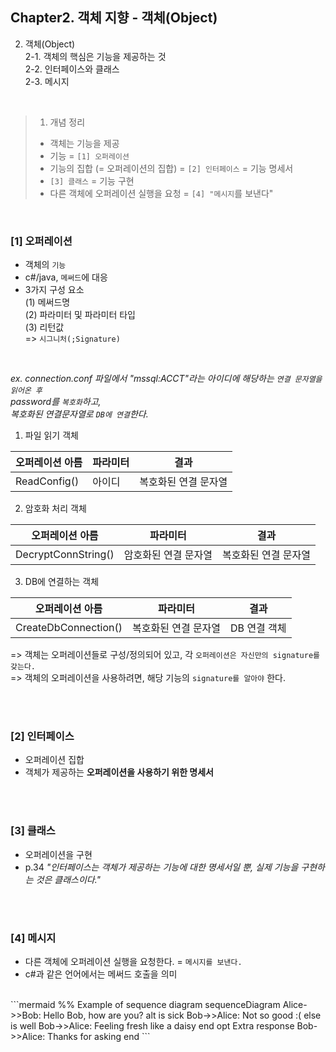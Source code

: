## Chapter2. 객체 지향 - 객체(Object) 

2. 객체(Object)  
2-1. 객체의 핵심은 기능을 제공하는 것  
2-2. 인터페이스와 클래스   
2-3. 메시지   

</br>

> 1. 개념 정리 
> - 객체는 기능을 제공
> - 기능 = `[1] 오퍼레이션`
> - 기능의 집합 (= 오퍼레이션의 집합) = `[2] 인터페이스` = 기능 명세서
> - `[3] 클래스` = 기능 구현
> - 다른 객체에 오퍼레이션 실행을 요청 = `[4] "메시지`를 보낸다"

</br>

### [1] 오퍼레이션

- 객체의 `기능` 
- c#/java, `메써드`에 대응
- 3가지 구성 요소  
 (1) 메써드명  
 (2) 파라미터 및 파라미터 타입  
 (3) 리턴값   
  => `시그니처(;Signature)`  
 
</br>

*ex. connection.conf 파일에서 "mssql:ACCT"라는 아이디에 해당하는 `연결 문자열을 읽어온 후`   
password를 `복호화`하고,    
복호화된 연결문자열로 `DB에 연결`한다.*   
  
1. 파일 읽기 객체 <br/> 

|오퍼레이션 아름|파라미터|결과|
|---|---|---|
|ReadConfig()|아이디|복호화된 연결 문자열|

2. 암호화 처리 객체 <br/> 

|오퍼레이션 아름|파라미터|결과|
|---|---|---|
|DecryptConnString()|암호화된 연결 문자열|복호화된 연결 문자열|

3. DB에 연결하는 객체 <br/> 

|오퍼레이션 아름|파라미터|결과|
|---|---|---|
|CreateDbConnection()|복호화된 연결 문자열|DB 연결 객체|  
   
=> 객체는 오퍼레이션들로 구성/정의되어 있고, 각 `오퍼레이션은 자신만의 signature를 갖는다.`   
=> 객체의 오퍼레이션을 사용하려면, 해당 기능의 `signature를 알아야` 한다. 

</br></br>

### [2] 인터페이스

- 오퍼레이션 집합
- 객체가 제공하는 **오퍼레이션을 사용하기 위한 명세서**

</br></br>

### [3] 클래스
- 오퍼레이션을 구현
- p.34 *"인터페이스는 객체가 제공하는 기능에 대한 명세서일 뿐, 실제 기능을 구현하는 것은 클래스이다."*

</br></br>

### [4] 메시지 
- 다른 객체에 오퍼레이션 실행을 요청한다. = `메시지를 보낸다.`
- c#과 같은 언어에서는 메써드 호출을 의미   

</br>
```mermaid
%% Example of sequence diagram
  sequenceDiagram
    Alice->>Bob: Hello Bob, how are you?
    alt is sick
    Bob->>Alice: Not so good :(
    else is well
    Bob->>Alice: Feeling fresh like a daisy
    end
    opt Extra response
    Bob->>Alice: Thanks for asking
    end
```
   
